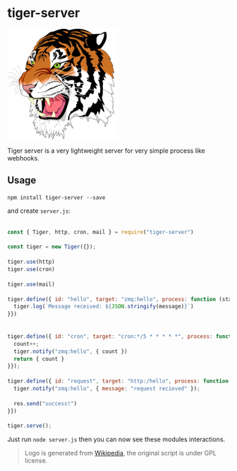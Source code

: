 # tiger-server

<img src="./docs/1024px-Ghostscript_Tiger.png" width="250" height="250"/>

Tiger server is a very lightweight server for very simple process like webhooks.

## Usage

```
npm install tiger-server --save
```

and create `server.js`:
```js

const { Tiger, http, cron, mail } = require("tiger-server")

const tiger = new Tiger({});

tiger.use(http)
tiger.use(cron)

tiger.use(mail)

tiger.define({ id: "hello", target: "zmq:hello", process: function (state, message) {
  tiger.log(`Message received: ${JSON.stringify(message)}`)
}})


tiger.define({ id: "cron", target: "cron:*/5 * * * * *", process: function ({ count = 0 }) {
  count++;
  tiger.notify("zmq:hello", { count })
  return { count }
}});

tiger.define({ id: "request", target: "http:/hello", process: function (state, { req, res }) {
  tiger.notify("zmq:hello", { message: "request recieved" });

  res.send("success!")
}})

tiger.serve();
```

Just run `node server.js` then you can now see these modules interactions.


> Logo is generated from [Wikipedia](https://en.wikipedia.org/wiki/File:Ghostscript_Tiger.svg), the original script is under GPL license.